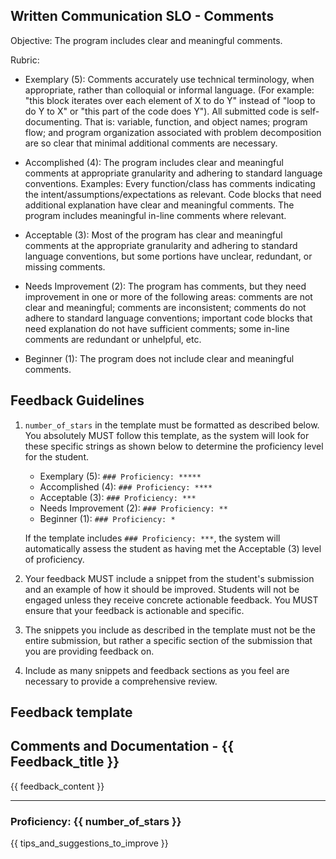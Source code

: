 ## Written Communication SLO - Comments

Objective: The program includes clear and meaningful comments.

Rubric:

- Exemplary (5): Comments accurately use technical terminology, when appropriate, rather than colloquial or informal language. (For example: "this block iterates over each element of X to do Y" instead of "loop to do Y to X" or "this part of the code does Y"). All submitted code is self-documenting. That is: variable, function, and object names; program flow; and program organization associated with problem decomposition are so clear that minimal additional comments are necessary.

- Accomplished (4): The program includes clear and meaningful comments at appropriate granularity and adhering to standard language conventions. Examples: Every function/class has comments indicating the intent/assumptions/expectations as relevant. Code blocks that need additional explanation have clear and meaningful comments. The program includes meaningful in-line comments where relevant.

- Acceptable (3): Most of the program has clear and meaningful comments at the appropriate granularity and adhering to standard language conventions, but some portions have unclear, redundant, or missing comments.

- Needs Improvement (2): The program has comments, but they need improvement in one or more of the following areas: comments are not clear and meaningful; comments are inconsistent; comments do not adhere to standard language conventions; important code blocks that need explanation do not have sufficient comments; some in-line comments are redundant or unhelpful, etc.

- Beginner (1): The program does not include clear and meaningful comments.

## Feedback Guidelines

1. `number_of_stars` in the template must be formatted as described below. You absolutely MUST follow this template, as the system will look for these specific strings as shown below to determine the proficiency level for the student.

   - Exemplary (5): `### Proficiency: *****`
   - Accomplished (4): `### Proficiency: ****`
   - Acceptable (3): `### Proficiency: ***`
   - Needs Improvement (2): `### Proficiency: **`
   - Beginner (1): `### Proficiency: *`

   If the template includes `### Proficiency: ***`, the system will automatically assess the student as having met the Acceptable (3) level of proficiency.

2. Your feedback MUST include a snippet from the student's submission and an example of how it should be improved. Students will not be engaged unless they receive concrete actionable feedback. You MUST ensure that your feedback is actionable and specific.

3. The snippets you include as described in the template must not be the entire submission, but rather a specific section of the submission that you are providing feedback on.

4. Include as many snippets and feedback sections as you feel are necessary to provide a comprehensive review.

## Feedback template

<!-- Template starts from here -->

## Comments and Documentation - {{ Feedback_title }}

{{ feedback_content }}

---

### Proficiency: {{ number_of_stars }}

{{ tips_and_suggestions_to_improve }}
